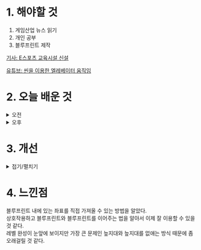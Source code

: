 
# 1. 해야할 것

1. 게임산업 뉴스 읽기 
2. 개인 공부  
3. 블루프린트 제작

[기사: E스포츠 교육시설 신설](https://www.gamemeca.com/view.php?gid=1751059)

[유튜브: 씬을 이용한 엘레베이터 움직임](https://www.youtube.com/watch?v=I96aF6YFXPk)


# 2. 오늘 배운 것

<details>
<summary>오전</summary>

## 오늘의 뉴스
### E스포츠 교육시설 신설
![image](https://github.com/user-attachments/assets/9aecdc30-aae8-4476-b6a3-d6815c60c3f6)
```
진작에 이런 과정이 있고 도전할 수 있었으면 나도 해보고 싶었을텐데
그래도 성장하는 산업규모에 따라 관련 직종들이 생겨나니 해당 산업을 좋아하는 나로서는 좋은 흐름이다.
```
■ 웹젠, '뮤 모나크2' 하반기 출시 예고
웹젠(대표 김태영)이 신작 모바일 MMORPG '뮤 모나크2(MU MONARCH2)'의 BI를 공개하고 하반기 출시 계획을 밝혔습니다. 웹젠의 '뮤 모나크2'는 '뮤(MU)' 원작의 시각적 요소를 그대로 계승한 레트로 그래픽에 MMO 특유의 경쟁 요소는 줄이고, RPG 본연의 캐릭터 육성의 재미를 추구한 작품입니다.

■ 해긴, 신작 '홈런 클래시2: 레전드 더비' 16일 사전예약
해긴(대표 이영일)이 신작 모바일 야구 게임 '홈런 클래시2: 레전드 더비(이하 홈런 클래시2)'의 사전 예약을 시작했다고 16일 밝혔습니다. '홈런 클래시2'는 지난 2018년 선보인 해긴의 첫작품 '홈런 클래시'의 후속작으로 전작의 박진감 넘치는 게임 플레이를 한층 더 발전시킨 게임입니다.

■ '아이작의 번제', 보드게임으로도 즐긴다
'아이작의 번제(원제: The Binding of Isaac, 이하 '아이작')'를 이제 보드게임으로도 즐길 수 있게 됐습니다. '아이작의 번제: 네 개의 영혼'은 '아이작'의 테마와 캐릭터·몬스터·아이템 등의 요소들을 차용해 만든 외전격의 카드 게임으로, '아이작'의 개발자인 에드먼드 맥밀런이 직접 디자인해 비디오 게임이 주는 특유의 분위기를 느낄 수 있습니다.

■ 귀여워... 넷마블 '쿵야' 미니 이모티콘 출시
넷마블(대표 권영식, 김병규)은 콘텐츠 마케팅 자회사 엠엔비(MNB, 대표 배민호)가 '쿵야 레스토랑즈'의 카카오 미니 이모티콘 '말하는 야채, 쿵야들의 사회생활'을 출시했다고 16일 밝혔습니다. 오는 23일까지 친구를 소환해 쿵야 레스토랑즈 미니 이모티콘 출시 소식을 공유하는 댓글을 남기면 추첨을 통해 총 30명에게 '말하는 야채, 쿵야들의 사회생활' 7일 이용권을 증정할 예정입니다.

■ 카카오게임즈 오션드라이브, 신작 3종 들고 독일 게임스컴 간다 
카카오게임즈(대표 한상우)는 16일, 개발 자회사 오션드라이브 스튜디오(대표 김희재)가 오는 8월 독일 쾰른에서 열리는 게임스컴 2024에 PC 및 콘솔 기반 글로벌 신작 3종을 출품한다고 밝혔습니다. 오션드라이브 스튜디오가 출품할 게임 3종은 지금까지 PC/콘솔 게임을 개발하며 쌓은 개발진의 역량이 총동원된 글로벌 신작으로, 게임스컴 2024 B2C 및 B2B관에서 이용자들을 만날 예정입니다.

■ 크래프톤, '다크앤다커 모바일' 글로벌 테스트 예고 
크래프톤(대표 김창한)의 크리에이티브 스튜디오 블루홀스튜디오(대표 조두인)가 개발 중인 신작 '다크앤다커 모바일'이 8월 글로벌 대규모 테스트에 참여를 희망하는 이용자들의 신청을 접수한다고 16일 밝혔습니다. 해외를 대상으로 처음 진행되는 이번 글로벌 대규모 테스트는 다크앤다커 모바일의 테스트에 참여하기를 희망하는 해외 이용자들의 높은 기대감에 부응하기 위해 마련됐습니다.

■ 하이브IM '던전 스토커즈', 게임스컴 2024 출전 
하이브IM(대표 정우용)은 '게임스컴 2024'에 참가해 액션스퀘어(대표 김연준)의 스튜디오 HG에서 개발하고 자사가 서비스 예정인 '던전 스토커즈'를 선보인다고 16일 밝혔습니다. 하이브IM은 B2B(기업 대 기업) 전시장 내 단독 부스를 마련해 '던전 스토커즈'를 소개합니다.

■ 강유정 의원, '게임=질병' 분류 막는 통계법 개정안 발의 
강유정 국회의원(더불어민주당)은 15일 '게임=질병' 분류를 막는 '통계법 일부개정법률안'을 대표발의했습니다. 현행 통계법은 유엔, 세계보건총회 등에서 산업・질병・사인 등과 관련한 국제표준분류를 발표하는 경우 이를 기준으로 한국형 표준분류를 작성하도록 규정하고 있습니다.

■ 미래에셋증권, 위메이드 목표주가 14% 하향 제시
미래에셋증권 임희석 연구원은 금일(15일), 위메이드의 목표주가를 70,000원에서 60,000원으로 14% 하향 제시했습니다. 임희석 연구원은 "위메이드의 2024년 2분기 매출액이 전년 대비 38% 증가한 2,210 억 원, 영업적자 20억 원으로 적자가 지속된 가운데 컨센서스(매출액 2,360억 원, 영업이익 20억 원)를 하회할 전망"이라면서 그 이유를 설명했습니다.

■ 나혼렙 흥행의 힘! 넷마블, 목표주가 3% 상향
미래에셋증권은 2024년 2분기 넷마블 영업이익이 컨센서스를 상회할 것으로 전망하면서 목표주가를 기존 68,000원에서 70,000원으로 3% 상향했습니다. 미래에셋증권 임희석 연구원은 15일 내놓은  리포트를 통해 "넷마블의 2분기 매출액은 전년 대비 24% 증가한 7,510억 원, 영업이익은 800억 원으로 컨센서스(매출액 7,540억 원, 영업이익 550억 원)를 웃돌 것으로 전망된다"고 밝혔습니다.

■ 한-영 학생 연합 발로란트 대회 개최된다
오는 8월, 영국과 한국을 잇는 e스포츠 대회 'Fearless Vanguard'가 개최됩니다. 이번 대회는 양국 학생 간의 e스포츠 네트워킹과 산업 발전을 목표로 하며, 이스포츠 산업 네트워킹 커뮤니티 ESSR과 세 계 최고 수준의 e스포츠 및 게임 비즈니스 단과대학 College of Esports(이하 CoEs)가 주관하고 아프리카TV 게임 대회 플랫폼 GGGL과 바이오매스 기반 친환경제품 제조기업 리시오(reseio), 이스포츠 명 예의 전당이 후원합니다.

■ 스마일게이트, 인디게임 유저평가단 모집
스마일게이트 퓨처랩은 스마일게이트멤버십(이하 'SGM') 인디게임부문16기 오픈베타테스트데이(이하 'OBT') 참가자를 오늘부터 7월 25일까지 퓨처랩 홈페이지를 통해 모집한다고 15일 밝혔습니다. SGM 인디게임부문은 퓨처랩이 주관하는 인디게임 창작 지원 프로그램입니다.

■ 넵튠, 로그라이트 '슬립 스트림' 스팀 얼리액세스
넵튠(각자대표 강율빈, 정욱)은 자체 개발한 슈팅 로그라이트 게임 '슬립 스트림(Sleep Stream)'을 스팀(Steam)에 앞서 해보기(얼리 액세스) 출시한다고 15일 밝혔습니다. 로그라이트(Rouge-lite)는 로그라이크(Roguelike) 장르 게임의 요소를 차용했다는 의미로, 슬립스트림은 다양한 난이도별 스테이지 및 전투, 몬스터와 장비의 무작위성 등의 요소를 게임에 활용하고 있습니다.

■ 11비트 스튜디오, SF 미스터리 어드벤처 '디 얼터스' 예고편 공개
11비트 스튜디오(11 bit studios)는 오리지널 IP를 기반으로 개발 중인 미스터리 SF 어드벤처 기대작 '디 얼터스(The Alters)'의 신규 사전 예고 트레일러 '만약에?(What if? Trailer)'편을 공개했다고 밝혔습니다. 디 얼터스는 올해 하반기, 마이크로 소프트의 PC 게임 패스 및 X박스 등 다양한 멀티 플랫폼으로 출시될 예정이며, 올해 하반기 정식 출시 버전에서는 한국어가 정식 지원될 예정입니다.

■ 원스토어, 엔씨 출신 김현석 CTO 영입
원스토어(대표 전동진)가 플랫폼 혁신과 글로벌 진출 가속화를 위해 엔씨소프트 출신의 김현석 CTO를 영입했다고 밝혔습니다. 신임 김현석 CTO는 엔씨소프트의 초기 멤버 출신으로, 각종 게임의 국내외 서비스 시스템 총괄부터 시작해 플랫폼 개발실장, 모바일 게임 개발 그룹장 등을 거쳐 CIO 직속 기술 디렉터를 역임하며 업계 최고 수준의 개발 역량을 쌓아왔습니다.

■ 스마일게이트, '로드나인' 진로토닉워터 에디션 출시
스마일게이트는 하이트진로음료와 제휴를 맺고 '진로토닉워터'의 로드나인 스페셜 에디션을 선보인다고 15일 밝혔습니다. 스마일게이트는 로드나인의 주 이용자층과 진로 토닉워터 소비자층이 잘 맞아 떨어질 것으로 기대하며 높은 관심을 받을 것으로 전망하고 있습니다.

■ 컴투스플랫폼, 헥슬란트와 웹3 콘텐츠 사업 개발을 위한 업무협약 체결
컴투스홀딩스(대표 정철호)의 자회사 컴투스플랫폼(대표 최석원)은 블록체인 인프라 기업 '헥슬란트(공동대표 강준우, 박인수)'와 기업 맞춤형 웹3 콘텐츠 사업 개발을 위한 업무협약을 체결했다고 15일 밝혔습니다. 이번 협약으로 양사는 전통적인 기업들의 웹3 전환을 돕는 기업형 콘텐츠 서비스를 공동 개발합니다.

■ 트럼프 암살미수로 주목받는 'Mr.President!' 
도널드 트럼프 미국 대통령 선거 공화당 후보자의 피격 사건으로 비슷한 소재를 담은 'Mr.President!'(미스터 프레지던트!)가 주목받고 있습니다. 플레이어는 보디가드인 딕 '록-하드' 존슨(Dick "Rock-Hard" Johnson)이 되어 가상의 미국 대통령 후보자 '럼프'(Rump)를 경호해야 합니다.

■ e스포츠 산업인재양성 교육 브랜드 '더 케스파' 론칭
한국e스포츠협회(이하 협회)가 15일(월) e스포츠 산업인재양성을 위한 교육 브랜드 'THE KESPA'(이하 '더 케스파')를 공식 론칭했습니다. 올해는 7개의 세부 교육 프로그램이 진행되는데, ①참여형 실습( 대회 및 행사 기획, 운영) ②행정특화(e스포츠 산업 이해 및 국가대표 마케팅 등) ③심판 자격(e스포츠 전문 심판 민간자격) ④지도자 자격(e스포츠 전문 지도자 민간자격) ⑤의무트레이너 연수(e스포츠 전문 의무트레이너 교육) ⑥현직자 역량 강화(현직자 역량 강화 워크샵) ⑦교원 연수(교원 대상 e스포츠 활용 교육 역량 강화)의 교육 프로그램이 열릴 예정입니다.

</details>


<details>
<summary>오후</summary>

## 블루프린트 제작
### BPI_Elevatorbutton
![image](https://github.com/user-attachments/assets/f44dbbf4-111e-416f-9ba5-d07ae0daa2c0)

![image](https://github.com/user-attachments/assets/557ef9ac-ff6e-47b3-899d-386f103e05d0)

![image](https://github.com/user-attachments/assets/d3930fbb-2cec-4019-94dc-24503fe10039)

### BP_elevator
![image](https://github.com/user-attachments/assets/e3ee6980-fff4-4f88-bb95-2fb82d7886a4)

![image](https://github.com/user-attachments/assets/616105c4-999c-43a6-93e9-dea2f60b2bc0)
![image](https://github.com/user-attachments/assets/2ac0103b-4761-4b01-ac1f-44d7965c18f1)

![image](https://github.com/user-attachments/assets/833b0058-6290-4268-8f69-94b5c9bd0a86)
![image](https://github.com/user-attachments/assets/95b05a84-e664-4705-96f8-1d5772936756)

### BP_callelevator
![image](https://github.com/user-attachments/assets/580174bd-2185-4f82-bb26-5db9259c5359)

![image](https://github.com/user-attachments/assets/ab7b800c-7839-47e2-b82f-0a522e225bf5)

### BP_combatcharacter
![image](https://github.com/user-attachments/assets/f5805f4c-1930-41e4-8e9e-ba3692faf8a1)

## 레벨에 블루프린트 추가
![image](https://github.com/user-attachments/assets/fcccdbb6-d662-4ce9-97d7-bc2bd8dcd633)

![image](https://github.com/user-attachments/assets/5bf0e40c-fbbf-41a8-8732-3ef023124ba2)

![image](https://github.com/user-attachments/assets/4c0d9376-8670-46d1-837b-4ae288eb212e)

![image](https://github.com/user-attachments/assets/384ad799-19c7-4116-86d6-a83e5e5b132a)

</details>




# 3. 개선


<details>
<summary>접기/펼치기</summary>


</details>



# 4. 느낀점
블루프린트 내에 있는 좌표를 직접 가져올 수 있는 방법을 알았다.\
상호작용하고 블루프린트와 블루프린트를 이어주는 법을 알아서 이제 잘 이용할 수 있을것 같다.\
레벨 완성이 눈앞에 보이지만 가장 큰 문제인 늪지대와 늪지대를 없애는 방식 때문에 좀 오래걸릴 것 같다.

